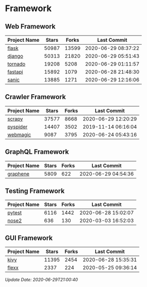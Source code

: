 # Framework

## Web Framework

| Project Name | Stars | Forks | Last Commit |
| ------------ | ----- | ----- | ----------- |
| [flask](https://github.com/pallets/flask) | 50987 | 13599 | 2020-06-29 08:37:22 |
| [django](https://github.com/django/django) | 50313 | 21820 | 2020-06-29 05:51:43 |
| [tornado](https://github.com/tornadoweb/tornado) | 19208 | 5208 | 2020-06-29 01:11:57 |
| [fastapi](https://github.com/tiangolo/fastapi) | 15892 | 1079 | 2020-06-28 21:48:30 |
| [sanic](https://github.com/huge-success/sanic) | 13885 | 1271 | 2020-06-29 12:16:06 |

## Crawler Framework

| Project Name | Stars | Forks | Last Commit |
| ------------ | ----- | ----- | ----------- |
| [scrapy](https://github.com/scrapy/scrapy) | 37577 | 8668 | 2020-06-29 12:20:29 |
| [pyspider](https://github.com/binux/pyspider) | 14407 | 3502 | 2019-11-14 06:16:04 |
| [webmagic](https://github.com/code4craft/webmagic) | 9087 | 3795 | 2020-06-24 05:43:16 |

## GraphQL Framework

| Project Name | Stars | Forks | Last Commit |
| ------------ | ----- | ----- | ----------- |
| [graphene](https://github.com/graphql-python/graphene) | 5809 | 622 | 2020-06-29 04:54:36 |

## Testing Framework

| Project Name | Stars | Forks | Last Commit |
| ------------ | ----- | ----- | ----------- |
| [pytest](https://github.com/pytest-dev/pytest) | 6116 | 1442 | 2020-06-28 15:02:07 |
| [nose2](https://github.com/nose-devs/nose2) | 636 | 130 | 2020-03-03 16:52:03 |

## GUI Framework

| Project Name | Stars | Forks | Last Commit |
| ------------ | ----- | ----- | ----------- |
| [kivy](https://github.com/kivy/kivy) | 11395 | 2454 | 2020-06-28 15:35:31 |
| [flexx](https://github.com/flexxui/flexx) | 2337 | 224 | 2020-05-25 09:36:14 |

*Update Date: 2020-06-29T21:00:40*